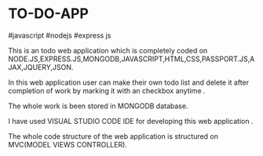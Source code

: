# TO-DO-APP
#javascript #nodejs #express js

This is an todo web application which is completely coded on NODE.JS,EXPRESS.JS,MONGODB,JAVASCRIPT,HTML,CSS,PASSPORT.JS,AJAX,JQUERY,JSON.

In this web application user can make their own todo list and delete it after completion of work by marking it with an checkbox anytime .

The whole work is been stored in MONGODB database.

I have used VISUAL STUDIO CODE IDE for developing this web application .

The whole code structure of the web application is structured on MVC(MODEL VIEWS CONTROLLER).

